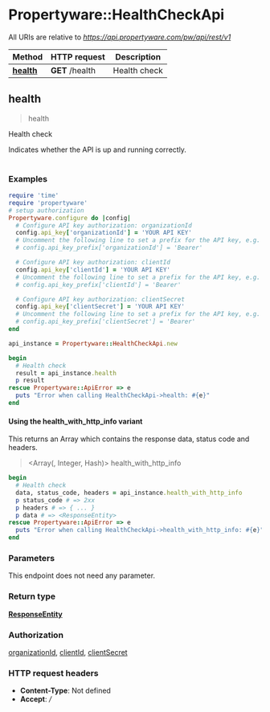 # Propertyware::HealthCheckApi

All URIs are relative to *https://api.propertyware.com/pw/api/rest/v1*

| Method | HTTP request | Description |
| ------ | ------------ | ----------- |
| [**health**](HealthCheckApi.md#health) | **GET** /health | Health check |


## health

> <ResponseEntity> health

Health check

Indicates whether the API is up and running correctly.<br/><br/>

### Examples

```ruby
require 'time'
require 'propertyware'
# setup authorization
Propertyware.configure do |config|
  # Configure API key authorization: organizationId
  config.api_key['organizationId'] = 'YOUR API KEY'
  # Uncomment the following line to set a prefix for the API key, e.g. 'Bearer' (defaults to nil)
  # config.api_key_prefix['organizationId'] = 'Bearer'

  # Configure API key authorization: clientId
  config.api_key['clientId'] = 'YOUR API KEY'
  # Uncomment the following line to set a prefix for the API key, e.g. 'Bearer' (defaults to nil)
  # config.api_key_prefix['clientId'] = 'Bearer'

  # Configure API key authorization: clientSecret
  config.api_key['clientSecret'] = 'YOUR API KEY'
  # Uncomment the following line to set a prefix for the API key, e.g. 'Bearer' (defaults to nil)
  # config.api_key_prefix['clientSecret'] = 'Bearer'
end

api_instance = Propertyware::HealthCheckApi.new

begin
  # Health check
  result = api_instance.health
  p result
rescue Propertyware::ApiError => e
  puts "Error when calling HealthCheckApi->health: #{e}"
end
```

#### Using the health_with_http_info variant

This returns an Array which contains the response data, status code and headers.

> <Array(<ResponseEntity>, Integer, Hash)> health_with_http_info

```ruby
begin
  # Health check
  data, status_code, headers = api_instance.health_with_http_info
  p status_code # => 2xx
  p headers # => { ... }
  p data # => <ResponseEntity>
rescue Propertyware::ApiError => e
  puts "Error when calling HealthCheckApi->health_with_http_info: #{e}"
end
```

### Parameters

This endpoint does not need any parameter.

### Return type

[**ResponseEntity**](ResponseEntity.md)

### Authorization

[organizationId](../README.md#organizationId), [clientId](../README.md#clientId), [clientSecret](../README.md#clientSecret)

### HTTP request headers

- **Content-Type**: Not defined
- **Accept**: */*

